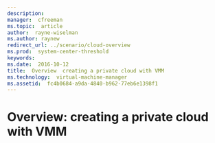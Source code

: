 ```yaml
---
description:  
manager:  cfreeman
ms.topic:  article
author:  rayne-wiselman
ms.author: raynew
redirect_url: ../scenario/cloud-overview
ms.prod:  system-center-threshold
keywords:  
ms.date:  2016-10-12
title:  Overview  creating a private cloud with VMM
ms.technology:  virtual-machine-manager
ms.assetid:  fc4b0684-a9da-4840-b962-77eb6e1398f1
---
```


# Overview: creating a private cloud with VMM
